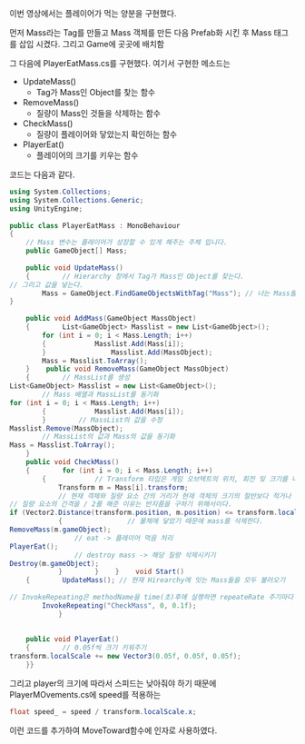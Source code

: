 이번 영상에서는 플레이어가 먹는 양분을 구현했다. 

먼저 Mass라는 Tag를 만들고 Mass 객체를 만든 다음 Prefab화 시킨 후 Mass 태그를 삽입 시켰다. 그리고 Game에 곳곳에 배치함 

그 다음에 PlayerEatMass.cs를 구현했다. 여기서 구현한 메소드는
- UpdateMass() 
	- Tag가 Mass인 Object를 찾는 함수 
- RemoveMass()
	- 질량이 Mass인 것들을 삭제하는 함수
- CheckMass()
	- 질량이 플레이어와 닿았는지 확인하는 함수 
- PlayerEat() 
	- 플레이어의 크기를 키우는 함수 

코드는 다음과 같다. 
```cs
using System.Collections;  
using System.Collections.Generic;  
using UnityEngine;  
  
public class PlayerEatMass : MonoBehaviour  
{  
    // Mass 변수는 플레이어가 성장할 수 있게 해주는 주체 입니다.  
    public GameObject[] Mass;  
  
    public void UpdateMass()  
    {        // Hierarchy 창에서 Tag가 Mass인 Object를 찾는다.   
// 그리고 값을 넣는다.  
        Mass = GameObject.FindGameObjectsWithTag("Mass"); // 너는 Mass를 위해 새로운 태그를 만들어야 한다.   
}  
  
    public void AddMass(GameObject MassObject)  
    {        List<GameObject> Masslist = new List<GameObject>();  
        for (int i = 0; i < Mass.Length; i++)  
        {            Masslist.Add(Mass[i]);  
        }                Masslist.Add(MassObject);  
        Mass = Masslist.ToArray();  
    }    public void RemoveMass(GameObject MassObject)  
    {        // MassList를 생성   
List<GameObject> Masslist = new List<GameObject>();  
        // Mass 배열과 MassList를 동기화   
for (int i = 0; i < Mass.Length; i++)  
        {            Masslist.Add(Mass[i]);  
        }        // MassList의 값을 수정   
Masslist.Remove(MassObject);  
        // MassList의 값과 Mass의 값을 동기화   
Mass = Masslist.ToArray();  
    }  
    public void CheckMass()  
    {        for (int i = 0; i < Mass.Length; i++)  
        {            // Transform 타입은 게임 오브텍트의 위치, 회전 및 크기를 나타낸다.  
            Transform m = Mass[i].transform;  
            // 현재 객체와 질량 요소 간의 거리가 현재 객체의 크기의 절반보다 적거나 같은지 확인한다.   
// 질량 요소의 간격을 / 2를 해준 이유는 반지름을 구하기 위해서이다.   
if (Vector2.Distance(transform.position, m.position) <= transform.localScale.x / 2)  
            {                // 물체에 닿았기 때문에 mass를 삭제한다.   
RemoveMass(m.gameObject);  
                // eat -> 플레이어 먹음 처리   
PlayerEat();  
                // destroy mass -> 해당 질량 삭제시키기   
Destroy(m.gameObject);  
            }        }    }    void Start()  
    {        UpdateMass(); // 현재 Hirearchy에 잇는 Mass들을 모두 불러오기   
          
// InvokeRepeating은 methodName을 time(초)후에 실행하면 repeateRate 주기마다 반복적으로 호출합니다.  
        InvokeRepeating("CheckMass", 0, 0.1f);  
            }  
  
  
    public void PlayerEat()  
    {        // 0.05f씩 크기 키워주기   
transform.localScale += new Vector3(0.05f, 0.05f, 0.05f);  
    }}
```


그리고 player의 크기에 따라서 스피드는 낮아줘야 하기 때문에 
PlayerMOvements.cs에 speed를 적용하는 
```cs
float speed_ = speed / transform.localScale.x;
```

이런 코드를 추가하여 MoveToward함수에 인자로 사용하였다.